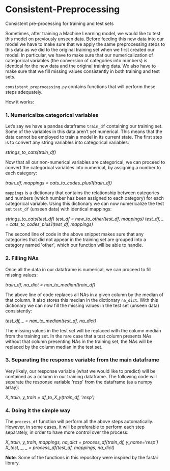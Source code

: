 # Consistent-Preprocessing
Consistent pre-processing for training and test sets

Sometimes, after training a Machine Learning model, we would like to test this model on previously unseen data. Before feeding this new data into our model we have to make sure that we apply the same preprocessing steps to this data as we did to the original training set when we first created our model.
In particular, we have to make sure that our numericalization of categorical variables (the conversion of categories into numbers) is identical for the new data and the original training data.
We also have to make sure that we fill missing values consistently in both training and test sets.

`consistent_preprocessing.py` contains functions that will perform these steps adequately.

How it works:

### 1. Numericalize categorical variables

Let’s say we have a pandas dataframe `train_df` containing our training set. Some of the variables in this data aren’t yet numerical. This means that the data cannot be employed to train a model in its current state. The first step is to convert any string variables into categorical variables:

*strings_to_cats(train_df)*

Now that all our non-numerical variables are categorical, we can proceed to convert the categorical variables into numerical, by assigning a number to each category:

*train_df, mappings = cats_to_codes_plus1(train_df)*

`mappings` is a dictionary that contains the relationship between categories and numbers (which number has been assigned to each category) for each categorical variable. Using this dictionary we can now numericalize the test set `test_df` (unseen data) with identical mappings:

*strings_to_cats(test_df)*
*test_df = new_to_other(test_df, mappings)*
*test_df, _ = cats_to_codes_plus1(test_df, mappings)*

The second line of code in the above snippet makes sure that any categories that did not appear in the training set are grouped into a category named 'other', which our function will be able to handle.

### 2. Filling NAs

Once all the data in our dataframe is numerical, we can proceed to fill missing values:

*train_df, na_dict = nan_to_median(train_df)*

The above line of code replaces all NAs in a given column by the median of that column. It also stores this median in the dictionary `na_dict`.
With this dictionary we can now fill the missing values in the test set (unseen data) consistently:

*test_df, _ = nan_to_median(test_df, na_dict)*

The missing values in the test set will be replaced with the column median from the training set. In the rare case that a test column presents NAs without that column presenting NAs in the training set, the NAs will be replaced by the column median in the test set.

### 3. Separating the response variable from the main dataframe

Very likely, our response variable (what we would like to predict) will be contained as a column in our training dataframe. The following code will separate the response variable 'resp' from the dataframe (as a numpy array):

*X_train, y_train = df_to_X_y(train_df, 'resp')*

### 4. Doing it the simple way

The `process_df` function will perform all the above steps automatically. However, in some cases, it will be preferable to perform each step separately, in order to have more control over the process:

*X_train, y_train, mappings, na_dict = process_df(train_df, y_name=‘resp’)*
*X_test, _, _ = process_df(test_df, mappings, na_dict)*

**Note**: Some of the functions in this repository were inspired by the fastai library.
